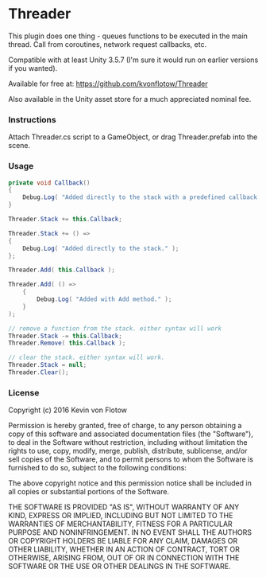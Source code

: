 # Threader
This plugin does one thing - queues functions to be executed in the main thread. Call from coroutines, network request callbacks, etc.

Compatible with at least Unity 3.5.7 (I'm sure it would run on earlier versions if you wanted).

Available for free at: https://github.com/kvonflotow/Threader

Also available in the Unity asset store for a much appreciated nominal fee.

### Instructions
Attach Threader.cs script to a GameObject, or drag Threader.prefab into the scene.

### Usage
```c#
private void Callback()
{
	Debug.Log( "Added directly to the stack with a predefined callback method." );
}

Threader.Stack += this.Callback;

Threader.Stack += () =>
{
	Debug.Log( "Added directly to the stack." );
};

Threader.Add( this.Callback );

Threader.Add( () =>
	{
		Debug.Log( "Added with Add method." );
	}
);

// remove a function from the stack. either syntax will work
Threader.Stack -= this.Callback;
Threader.Remove( this.Callback );

// clear the stack. either syntax will work.
Threader.Stack = null;
Threader.Clear();

```

### License
Copyright (c) 2016 Kevin von Flotow

Permission is hereby granted, free of charge, to any person obtaining
a copy of this software and associated documentation files (the
"Software"), to deal in the Software without restriction, including
without limitation the rights to use, copy, modify, merge, publish,
distribute, sublicense, and/or sell copies of the Software, and to
permit persons to whom the Software is furnished to do so, subject to
the following conditions:

The above copyright notice and this permission notice shall be
included in all copies or substantial portions of the Software.

THE SOFTWARE IS PROVIDED "AS IS", WITHOUT WARRANTY OF ANY KIND,
EXPRESS OR IMPLIED, INCLUDING BUT NOT LIMITED TO THE WARRANTIES OF
MERCHANTABILITY, FITNESS FOR A PARTICULAR PURPOSE AND
NONINFRINGEMENT. IN NO EVENT SHALL THE AUTHORS OR COPYRIGHT HOLDERS BE
LIABLE FOR ANY CLAIM, DAMAGES OR OTHER LIABILITY, WHETHER IN AN ACTION
OF CONTRACT, TORT OR OTHERWISE, ARISING FROM, OUT OF OR IN CONNECTION
WITH THE SOFTWARE OR THE USE OR OTHER DEALINGS IN THE SOFTWARE.
